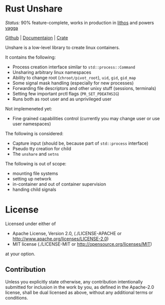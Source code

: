 Rust Unshare
============

*Status:* 90% feature-complete, works in production in [lithos][1] and powers [vagga][2]

[Github](https://github.com/tailhook/unshare) |
[Documentaion](http://docs.rs/unshare) |
[Crate](https://crates.io/crates/unshare)

Unshare is a low-level library to create linux containers.

It contains the following:

* Process creation interface similar to `std::process::Command`
* Unsharing arbitrary linux namespaces
* Ability to change root (`chroot/pivot_root`), `uid`, `gid`, `gid_map`
* Some signal mask handling (especially for new processes)
* Forwarding file descriptors and other unixy stuff (sessions, terminals)
* Setting few important prctl flags (`PR_SET_PDEATHSIG`)
* Runs both as root user and as unprivileged user

Not implemeneted yet:

* Fine grained capabilities control (currently you may change user or use
  user namespaces)

The following is considered:

* Capture input (should be, because part of ``std::process`` interface)
* Pseudo tty creation for child
* The `unshare` and `setns`

The following is out of scope:

* mounting file systems
* setting up network
* in-container and out of container supervision
* handing child signals

[1]: http://lithos.readthedocs.org
[2]: http://vagga.readthedocs.org


License
=======

Licensed under either of

 * Apache License, Version 2.0, (./LICENSE-APACHE or http://www.apache.org/licenses/LICENSE-2.0)
 * MIT license (./LICENSE-MIT or http://opensource.org/licenses/MIT)

at your option.

Contribution
------------

Unless you explicitly state otherwise, any contribution intentionally
submitted for inclusion in the work by you, as defined in the Apache-2.0
license, shall be dual licensed as above, without any additional terms or
conditions.
